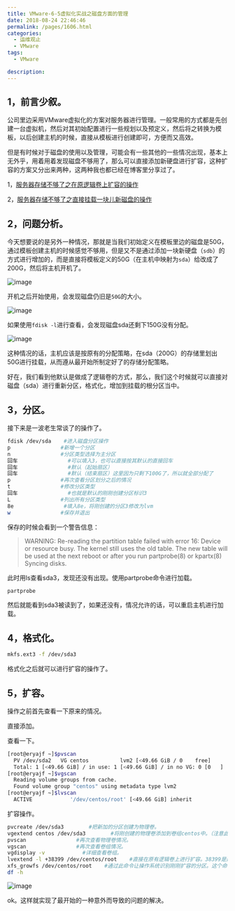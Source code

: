 ```yaml
---
title: VMware-6-5虚拟化实战之磁盘方面的管理
date: 2018-08-24 22:46:46
permalink: /pages/1606.html
categories: 
  - 运维观止
  - VMware
tags: 
  - VMware

description: 
---
```


## 1，前言少叙。

公司里边采用VMware虚拟化的方案对服务器进行管理。一般常用的方式都是先创建一台虚拟机，然后对其初始配置进行一些规划以及预定义，然后将之转换为模板，以后创建主机的时候，直接从模板进行创建即可，方便而又高效。

但是有时候对于磁盘的使用以及管理，可能会有一些其他的一些情况出现，基本上无外乎，用着用着发现磁盘不够用了，那么可以直接添加新硬盘进行扩容，这种扩容的方案又分出来两种，这两种我也都已经在博客里分享过了。

1，[服务器存储不够了之在原逻辑卷上扩容的操作](http://fsvip.gitee.io/hexo-theme-fluid//pages/1130.html)

2，[服务器存储不够了之直接挂载一块儿新磁盘的操作](http://fsvip.gitee.io/hexo-theme-fluid//pages/1117.html)

## 2，问题分析。

今天想要说的是另外一种情况，那就是当我们初始定义在模板里边的磁盘是50G，通过模板创建主机的时候感觉不够用，但是又不是通过添加一块新硬盘（`sdb`）的方式进行增加的，而是直接将模板定义的50G（在主机中映射为`sda`）给改成了200G，然后将主机开机了。

![image](http://t.eryajf.net/imgs/2021/09/699f11ca1db44a5a.jpg)

开机之后开始使用，会发现磁盘仍旧是`50G`的大小。

![image](http://t.eryajf.net/imgs/2021/09/263e520941c268b0.jpg)

如果使用`fdisk -l`进行查看，会发现磁盘sda还剩下150G没有分配。

![image](http://t.eryajf.net/imgs/2021/09/631dedcc8c734c39.jpg)

这种情况的话，主机应该是按原有的分配策略，在sda（200G）的存储里划出50G进行挂载，从而遵从最开始所制定好了的存储分配策略。

好在，我们看到他默认是做成了逻辑卷的方式，那么，我们这个时候就可以直接对磁盘（sda）进行重新分区，格式化，增加到挂载的根分区当中。

## 3，分区。

接下来是一波老生常谈了的操作了。

```sh
fdisk /dev/sda    #进入磁盘分区操作
p                #新增一个分区
n                #分区类型选择为主分区
回车                #可以填入3，也可以直接按其默认的直接回车
回车                #默认（起始扇区）
回车                #默认（结束扇区）这里因为只剩下100G了，所以就全部分配了
p                #再次查看分区划分之后的情况
t                #修改分区类型
回车                #也就是默认的刚刚创建分区标识3
L                #列出所有分区类型
8e                #填入8e，将刚创建的分区3修改为lvm
w                #保存并退出
```

保存的时候会看到一个警告信息：

> WARNING: Re-reading the partition table failed with error 16: Device or resource busy.
> The kernel still uses the old table. The new table will be used at
> the next reboot or after you run partprobe(8) or kpartx(8)
> Syncing disks.

此时用ls查看sda3，发现还没有出现。使用partprobe命令进行加载。

```sh
partprobe
```

然后就能看到sda3被读到了，如果还没有，情况允许的话，可以重启主机进行加载。

## 4，格式化。

```sh
mkfs.ext3 -f /dev/sda3
```

格式化之后就可以进行扩容的操作了。

## 5，扩容。

操作之前首先查看一下原来的情况。

直接添加。

查看一下。

```sh
[root@eryajf ~]$pvscan
  PV /dev/sda2   VG centos          lvm2 [<49.66 GiB / 0    free]
  Total: 1 [<49.66 GiB] / in use: 1 [<49.66 GiB] / in no VG: 0 [0   ]
[root@eryajf ~]$vgscan
  Reading volume groups from cache.
  Found volume group "centos" using metadata type lvm2
[root@eryajf ~]$lvscan
  ACTIVE            '/dev/centos/root' [<49.66 GiB] inherit
```

扩容操作。

```sh
pvcreate /dev/sda3        #把新加的分区创建为物理卷。
vgextend centos /dev/sda3        #将刚创建的物理卷添加到卷组centos中。（注意此处的centos是通过刚才vgscan得到的。）
pvscan                #再次查看物理卷情况。
vgscan                #再次查看卷组情况。
vgdisplay -v            #详细查看卷组。
lvextend -l +38399 /dev/centos/root    #直接在原有逻辑卷上进行扩容。38399是通过刚才详细查看卷组得到的free PE数。
xfs_growfs /dev/centos/root    #通过此命令让操作系统识别刚刚扩容的分区。这个命令适用在centos 7系统中。如果是6的，则用resize2fs -f /dev/centos/root
df -h
```

![image](http://t.eryajf.net/imgs/2021/09/344cbb8cfffa678e.jpg)

ok。这样就实现了最开始的一种意外而导致的问题的解决。
